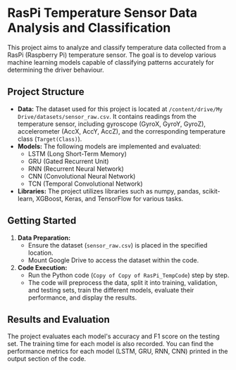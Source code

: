 # RasPi Temperature Sensor Data Analysis and Classification

This project aims to analyze and classify temperature data collected from a RasPi (Raspberry Pi) temperature sensor. The goal is to develop various machine learning models capable of classifying patterns accurately for determining the driver behaviour.

## Project Structure

- **Data:** The dataset used for this project is located at `/content/drive/My Drive/datasets/sensor_raw.csv`. It contains readings from the temperature sensor, including gyroscope (GyroX, GyroY, GyroZ), accelerometer (AccX, AccY, AccZ), and the corresponding temperature class (`Target(Class)`).
- **Models:** The following models are implemented and evaluated:
    - LSTM (Long Short-Term Memory)
    - GRU (Gated Recurrent Unit)
    - RNN (Recurrent Neural Network)
    - CNN (Convolutional Neural Network)
    - TCN (Temporal Convolutional Network)
- **Libraries:** The project utilizes libraries such as numpy, pandas, scikit-learn, XGBoost, Keras, and TensorFlow for various tasks.

## Getting Started

1. **Data Preparation:**
   - Ensure the dataset (`sensor_raw.csv`) is placed in the specified location.
   - Mount Google Drive to access the dataset within the code.
2. **Code Execution:**
   - Run the Python code (`Copy of Copy of RasPi_TempCode`) step by step.
   - The code will preprocess the data, split it into training, validation, and testing sets, train the different models, evaluate their performance, and display the results.

## Results and Evaluation

The project evaluates each model's accuracy and F1 score on the testing set. The training time for each model is also recorded. You can find the performance metrics for each model (LSTM, GRU, RNN, CNN) printed in the output section of the code.


